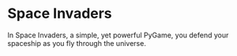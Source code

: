 # Space Invaders
In Space Invaders, a simple, yet powerful PyGame, you defend your spaceship as you fly through the universe.
